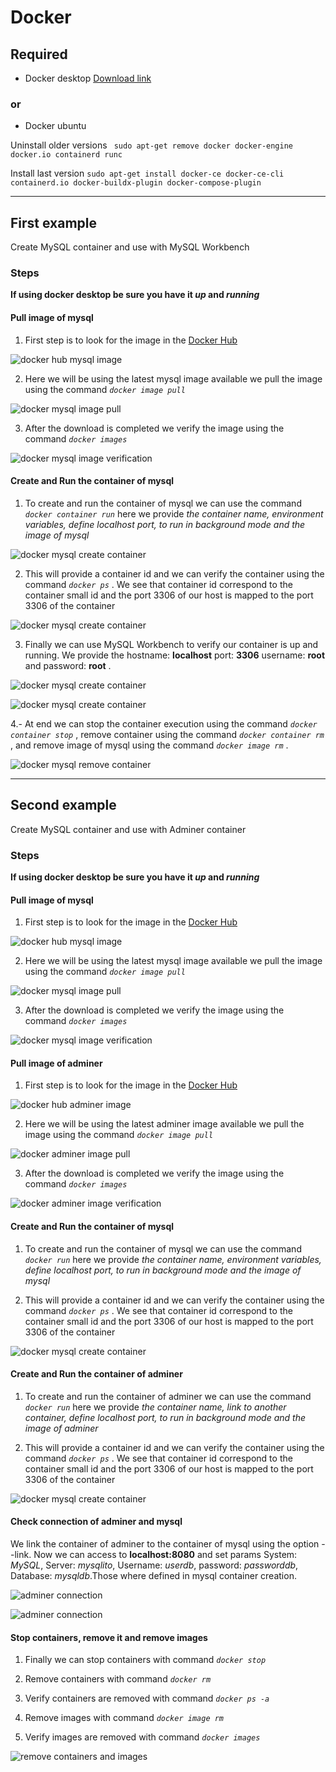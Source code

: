 # Docker

## Required

- Docker desktop [Download link](https://docs.docker.com/get-docker/)

### or

- Docker ubuntu

Uninstall older versions
` sudo apt-get remove docker docker-engine docker.io containerd runc`

Install last version
`sudo apt-get install docker-ce docker-ce-cli containerd.io docker-buildx-plugin docker-compose-plugin`

---

## First example

Create MySQL container and use with MySQL Workbench

### Steps

**If using docker desktop be sure you have it _up_ and _running_**

#### Pull image of mysql

1. First step is to look for the image in the [Docker Hub](https://hub.docker.com/)

![docker hub mysql image](https://github.com/brandonruizmora/docker-mysql/blob/master/images/1.png?raw=true)

2. Here we will be using the latest mysql image available we pull the image using the command _`docker image pull`_

![docker mysql image pull](https://github.com/brandonruizmora/docker-mysql/blob/master/images/2.png?raw=true)

3. After the download is completed we verify the image using the command _`docker images`_

![docker mysql image verification](https://github.com/brandonruizmora/docker-mysql/blob/master/images/3.png?raw=true)

#### Create and Run the container of mysql

1. To create and run the container of mysql we can use the command _`docker container run`_ here we provide _the container name, environment variables, define localhost port, to run in background mode and the image of mysql_

![docker mysql create container](https://github.com/brandonruizmora/docker-mysql/blob/master/images/4.png?raw=true)

2. This will provide a container id and we can verify the container using the command _`docker ps`_ . We see that container id correspond to the container small id and the port 3306 of our host is mapped to the port 3306 of the container

![docker mysql create container](https://github.com/brandonruizmora/docker-mysql/blob/master/images/5.png?raw=true)

3. Finally we can use MySQL Workbench to verify our container is up and running. We provide the hostname: **localhost** port: **3306** username: **root** and password: **root** .

![docker mysql create container](https://github.com/brandonruizmora/docker-mysql/blob/master/images/6.png?raw=true)

![docker mysql create container](https://github.com/brandonruizmora/docker-mysql/blob/master/images/7.png?raw=true)

4.- At end we can stop the container execution using the command _`docker container stop`_ , remove container using the command _`docker container rm`_ , and remove image of mysql using the command _`docker image rm`_ .


![docker mysql remove container](https://github.com/brandonruizmora/docker-mysql/blob/master/images/8.png?raw=true)


--- 

## Second example

Create MySQL container and use with Adminer container

### Steps

**If using docker desktop be sure you have it _up_ and _running_**

#### Pull image of mysql

1. First step is to look for the image in the [Docker Hub](https://hub.docker.com/)

![docker hub mysql image](https://github.com/brandonruizmora/docker-mysql/blob/master/images/1.png?raw=true)

2. Here we will be using the latest mysql image available we pull the image using the command _`docker image pull`_

![docker mysql image pull](https://github.com/brandonruizmora/docker-mysql/blob/master/images/2.png?raw=true)

3. After the download is completed we verify the image using the command _`docker images`_

![docker mysql image verification](https://github.com/brandonruizmora/docker-mysql/blob/master/images/3.png?raw=true)

#### Pull image of adminer

1. First step is to look for the image in the [Docker Hub](https://hub.docker.com/)

![docker hub adminer image](https://github.com/brandonruizmora/docker-mysql/blob/master/images/9.png?raw=true)

2. Here we will be using the latest adminer image available we pull the image using the command _`docker image pull`_

![docker adminer image pull](https://github.com/brandonruizmora/docker-mysql/blob/master/images/10.png?raw=true)

3. After the download is completed we verify the image using the command _`docker images`_

![docker adminer image verification](https://github.com/brandonruizmora/docker-mysql/blob/master/images/11.png?raw=true)

#### Create and Run the container of mysql

1. To create and run the container of mysql we can use the command _`docker run`_ here we provide _the container name, environment variables, define localhost port, to run in background mode and the image of mysql_

2. This will provide a container id and we can verify the container using the command _`docker ps`_ . We see that container id correspond to the container small id and the port 3306 of our host is mapped to the port 3306 of the container

![docker mysql create container](https://github.com/brandonruizmora/docker-mysql/blob/master/images/12.png?raw=true)

#### Create and Run the container of adminer

1. To create and run the container of adminer we can use the command _`docker run`_ here we provide _the container name, link to another container, define localhost port, to run in background mode and the image of adminer_

2. This will provide a container id and we can verify the container using the command _`docker ps`_ . We see that container id correspond to the container small id and the port 3306 of our host is mapped to the port 3306 of the container

![docker mysql create container](https://github.com/brandonruizmora/docker-mysql/blob/master/images/13.png?raw=true)

#### Check connection of adminer and mysql

We link the container of adminer to the container of mysql using the option --link. Now we can access to **localhost:8080** and set params System: _MySQL_, Server: _mysqlito_, Username: _userdb_, password: _passworddb_, Database: _mysqldb_.Those where defined in mysql container creation.

![adminer connection](https://github.com/brandonruizmora/docker-mysql/blob/master/images/14.png?raw=true)


![adminer connection](https://github.com/brandonruizmora/docker-mysql/blob/master/images/15.png?raw=true)

#### Stop containers, remove it and remove images

1. Finally we can stop containers with command _`docker stop`_

2. Remove containers with command _`docker rm`_

3. Verify containers are removed with command _`docker ps -a`_

4. Remove images with command _`docker image rm`_

5. Verify images are removed with command _`docker images`_

![remove containers and images](https://github.com/brandonruizmora/docker-mysql/blob/master/images/16.png?raw=true)